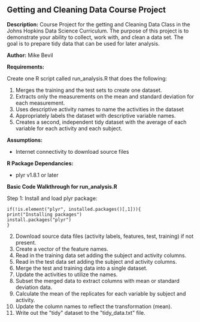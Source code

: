 Getting and Cleaning Data Course Project
----------------------------------------

**Description:** Course Project for the getting and Cleaning Data Class in the Johns Hopkins Data Science Curriculum. The purpose of this project is to demonstrate your ability to collect, work with, and clean a data set. The goal is to prepare tidy data that can be used for later analysis.

**Author:** Mike Bevil

**Requirements:** 

Create one R script called run_analysis.R that does the following: 

  1. Merges the training and the test sets to create one dataset. 
  2.  Extracts only the measurements on the mean and standard deviation for each measurement. 
  3.  Uses descriptive activity names to name the activities in the dataset 
  4.  Appropriately labels the dataset with descriptive variable names. 
  5. Creates a second, independent tidy dataset with the average of each variable for each activity and each subject.

**Assumptions:**

  * Internet connectivity to download source files

**R Package Dependancies:**
  
  * plyr v1.8.1 or later


**Basic Code Walkthrough for run_analysis.R**

  Step 1: Install and load plyr package:
  
    if(!is.element("plyr", installed.packages()[,1])){
    print("Installing packages")
    install.packages("plyr")
    }
  

  2. Download source data files (activity labels, features, test, training) if not present.
  3. Create a vector of the feature names.
  4. Read in the training data set adding the subject and activity columns.
  5. Read in the test data set adding the subject and activity columns.
  6. Merge the test and training data into a single dataset.
  7. Update the activities to utilize the names.
  8. Subset the merged data to extract columns with mean or standard deviation data.
  9. Calculate the mean of the replicates for each variable by subject and activity.
  10. Update the column names to reflect the transformation (mean).
  11. Write out the "tidy" dataset to the "tidy_data.txt" file.





